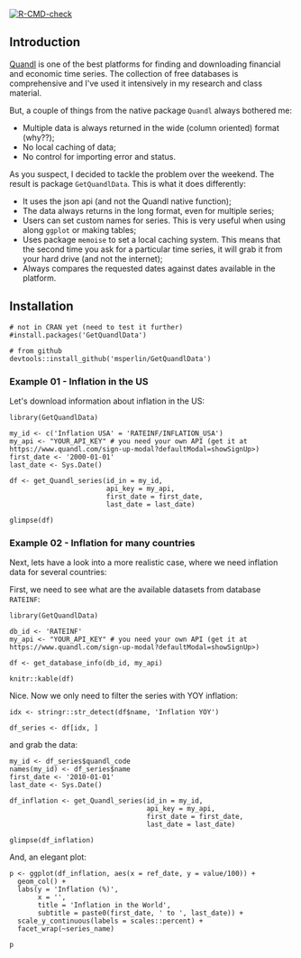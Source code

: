 
<!-- badges: start -->
[![R-CMD-check](https://github.com/msperlin/GetQuandlData/actions/workflows/R-CMD-check.yaml/badge.svg)](https://github.com/msperlin/GetQuandlData/actions/workflows/R-CMD-check.yaml)
<!-- badges: end -->

## Introduction

[Quandl](https://data.nasdaq.com/search) is one of the best platforms for finding and downloading financial and economic time series. The collection of free databases is comprehensive and I've used it intensively in my research and class material.

But, a couple of things from the native package `Quandl` always bothered me:

- Multiple data is always returned in the wide (column oriented) format (why??);
- No local caching of data;
- No control for importing error and status.

As you suspect, I decided to tackle the problem over the weekend. The result is package `GetQuandlData`. This is what it does differently:

- It uses the json api (and not the Quandl native function);
- The data always returns in the long format, even for multiple series;
- Users can set custom names for series. This is very useful when using along `ggplot` or making tables;
- Uses package `memoise` to set a local caching system. This means that the second time you ask for a particular time series, it will grab it from your hard drive (and not the internet);
- Always compares the requested dates against dates available in the platform.


## Installation

```
# not in CRAN yet (need to test it further)
#install.packages('GetQuandlData')

# from github
devtools::install_github('msperlin/GetQuandlData')
```


### Example 01 - Inflation in the US

Let's download information about inflation in the US:

```
library(GetQuandlData)

my_id <- c('Inflation USA' = 'RATEINF/INFLATION_USA')
my_api <- "YOUR_API_KEY" # you need your own API (get it at https://www.quandl.com/sign-up-modal?defaultModal=showSignUp>)
first_date <- '2000-01-01'
last_date <- Sys.Date()

df <- get_Quandl_series(id_in = my_id, 
                        api_key = my_api, 
                        first_date = first_date,
                        last_date = last_date)

glimpse(df)
```

### Example 02 - Inflation for many countries

Next, lets have a look into a more realistic case, where we need inflation data for several countries:

First, we need to see what are the available datasets from database `RATEINF`:

```
library(GetQuandlData)

db_id <- 'RATEINF'
my_api <- "YOUR_API_KEY" # you need your own API (get it at https://www.quandl.com/sign-up-modal?defaultModal=showSignUp>)

df <- get_database_info(db_id, my_api)

knitr::kable(df)
```

Nice. Now we only need to filter the series with YOY inflation:

```
idx <- stringr::str_detect(df$name, 'Inflation YOY')

df_series <- df[idx, ]
```

and grab the data:

```
my_id <- df_series$quandl_code
names(my_id) <- df_series$name
first_date <- '2010-01-01'
last_date <- Sys.Date()

df_inflation <- get_Quandl_series(id_in = my_id, 
                                  api_key = my_api,
                                  first_date = first_date,
                                  last_date = last_date)

glimpse(df_inflation)
```

And, an elegant plot:

```
p <- ggplot(df_inflation, aes(x = ref_date, y = value/100)) + 
  geom_col() + 
  labs(y = 'Inflation (%)', 
       x = '',
       title = 'Inflation in the World',
       subtitle = paste0(first_date, ' to ', last_date)) + 
  scale_y_continuous(labels = scales::percent) + 
  facet_wrap(~series_name)

p
```



